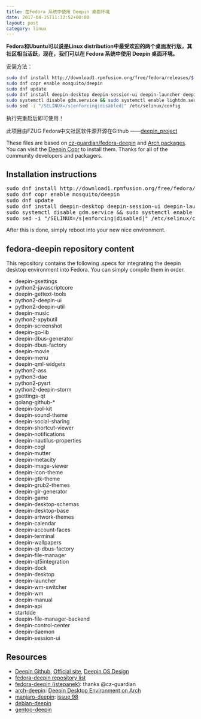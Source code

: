 ```yaml
---
title: 在Fedora 系统中使用 Deepin 桌面环境
date: 2017-04-15T11:32:52+00:00
layout: post
category: linux
---
```


**Fedora和Ubuntu可以说是Linux distribution中最受欢迎的两个桌面发行版，其社区相当活跃，现在，我们可以在 Fedora 系统中使用 Deepin 桌面环境。**

安装方法：
```zsh
sudo dnf install http://download1.rpmfusion.org/free/fedora/releases/$(rpm -E %fedora)/Everything/$(uname -i)/os/Packages/r/rpmfusion-free-release-$(rpm -E %fedora)-1.noarch.rpm
sudo dnf copr enable mosquito/deepin
sudo dnf update
sudo dnf install deepin-desktop deepin-session-ui deepin-launcher deepin-screenshot deepin-terminal
sudo systemctl disable gdm.service && sudo systemctl enable lightdm.service (optional, gdm also available)
sudo sed -i "/SELINUX=/s|enforcing|disabled|" /etc/selinux/config
```

执行完重启后即可使用！

此项目由FZUG Fedora中文社区软件源开源在Github ——<a href="https://github.com/FZUG/repo/tree/master/rpms/deepin_project">deepin_project</a>

These files are based on <a href="https://github.com/cz-guardian/fedora-deepin/">cz-guardian/fedora-deepin</a> and <a href="https://www.archlinux.org/packages/?q=deepin">Arch packages</a>. You can visit the <a href="https://copr.fedorainfracloud.org/coprs/mosquito/deepin/">Deepin Copr</a> to install them. Thanks for all of the community developers and packagers.
<h2><a id="user-content-installation-instructions" class="anchor" href="https://github.com/FZUG/repo/tree/master/rpms/deepin_project#installation-instructions"></a>Installation instructions</h2>
<pre class="lang:js decode:true">sudo dnf install http://download1.rpmfusion.org/free/fedora/releases/$(rpm -E %fedora)/Everything/$(uname -i)/os/Packages/r/rpmfusion-free-release-$(rpm -E %fedora)-1.noarch.rpm
sudo dnf copr enable mosquito/deepin
sudo dnf update
sudo dnf install deepin-desktop deepin-session-ui deepin-launcher deepin-screenshot deepin-terminal
sudo systemctl disable gdm.service &amp;&amp; sudo systemctl enable lightdm.service (optional, gdm also available)
sudo sed -i "/SELINUX=/s|enforcing|disabled|" /etc/selinux/config</pre>
After this is done, simply reboot into your new nice environment.
<h2><a id="user-content-fedora-deepin-repository-content" class="anchor" href="https://github.com/FZUG/repo/tree/master/rpms/deepin_project#fedora-deepin-repository-content"></a>fedora-deepin repository content</h2>
This repository contains the following .specs for integrating the deepin desktop environment into Fedora. You can simply compile them in order.
<ul>
     <li>deepin-gsettings</li>
     <li>python2-javascriptcore</li>
     <li>deepin-gettext-tools</li>
     <li>python2-deepin-ui</li>
     <li>python2-deepin-util</li>
     <li>deepin-music</li>
     <li>python2-xpybutil</li>
     <li>deepin-screenshot</li>
     <li>deepin-go-lib</li>
     <li>deepin-dbus-generator</li>
     <li>deepin-dbus-factory</li>
     <li>deepin-movie</li>
     <li>deepin-menu</li>
     <li>deepin-qml-widgets</li>
     <li>python2-ass</li>
     <li>python3-dae</li>
     <li>python2-pysrt</li>
     <li>python2-deepin-storm</li>
     <li>gsettings-qt</li>
     <li>golang-github-*</li>
     <li>deepin-tool-kit</li>
     <li>deepin-sound-theme</li>
     <li>deepin-social-sharing</li>
     <li>deepin-shortcut-viewer</li>
     <li>deepin-notifications</li>
     <li>deepin-nautilus-properties</li>
     <li>deepin-cogl</li>
     <li>deepin-mutter</li>
     <li>deepin-metacity</li>
     <li>deepin-image-viewer</li>
     <li>deepin-icon-theme</li>
     <li>deepin-gtk-theme</li>
     <li>deepin-grub2-themes</li>
     <li>deepin-gir-generator</li>
     <li>deepin-game</li>
     <li>deepin-desktop-schemas</li>
     <li>deepin-desktop-base</li>
     <li>deepin-artwork-themes</li>
     <li>deepin-calendar</li>
     <li>deepin-account-faces</li>
     <li>deepin-terminal</li>
     <li>deepin-wallpapers</li>
     <li>deepin-qt-dbus-factory</li>
     <li>deepin-file-manager</li>
     <li>deepin-qt5integration</li>
     <li>deepin-dock</li>
     <li>deepin-desktop</li>
     <li>deepin-launcher</li>
     <li>deepin-wm-switcher</li>
     <li>deepin-wm</li>
     <li>deepin-manual</li>
     <li>deepin-api</li>
     <li>startdde</li>
     <li>deepin-file-manager-backend</li>
     <li>deepin-control-center</li>
     <li>deepin-daemon</li>
     <li>deepin-session-ui</li>
</ul>
<h2><a id="user-content-resources" class="anchor" href="https://github.com/FZUG/repo/tree/master/rpms/deepin_project#resources"></a>Resources</h2>
<ul>
     <li><a href="https://github.com/linuxdeepin/">Deepin Github</a>, <a href="https://www.deepin.org/en/">Official site</a>, <a href="https://my.oschina.net/ManateeLazyCat/blog/831104">Deepin OS Design</a></li>
     <li><a href="https://copr.fedorainfracloud.org/coprs/mosquito/deepin/packages/">fedora-deepin repository list</a></li>
     <li><a href="https://github.com/cz-guardian/fedora-deepin/">fedora-deepin (jstepanek)</a>: thanks @cz-guardian</li>
     <li><a href="https://github.com/fasheng/arch-deepin/">arch-deepin</a>: <a href="https://bbs.archlinux.org/viewtopic.php?id=181861">Deepin Desktop Environment on Arch</a></li>
     <li><a href="https://github.com/manjaro/packages-community/">manjaro-deepin</a>: <a href="https://github.com/fasheng/arch-deepin/issues/98">issue 98</a></li>
     <li><a href="https://github.com/debiancn/repo/issues/31">debian-deepin</a></li>
     <li><a href="https://github.com/zhtengw/deepin-overlay/">gentoo-deepin</a></li>
</ul>
